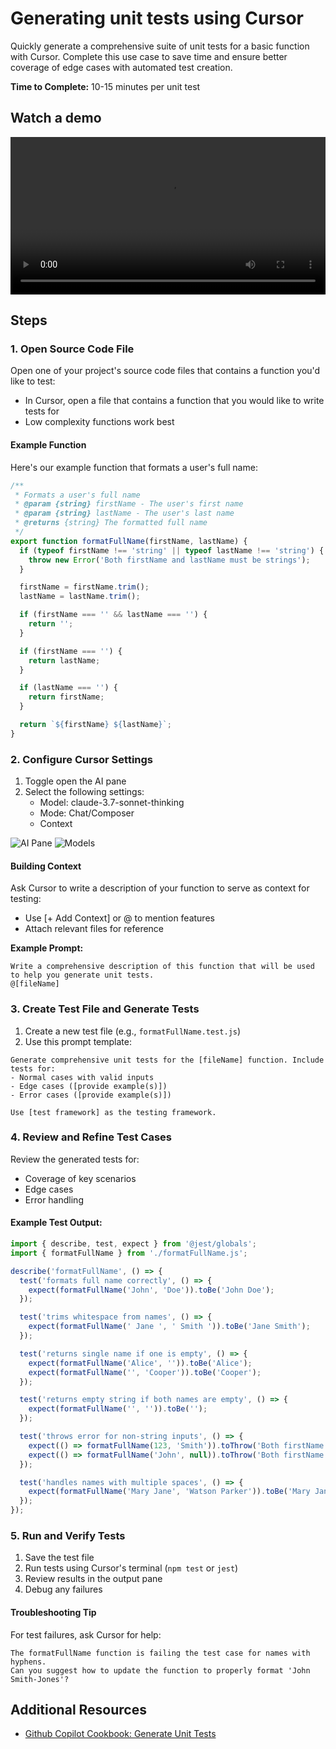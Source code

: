 # Generating unit tests using Cursor 
Quickly generate a comprehensive suite of unit tests for a basic function with Cursor. Complete this use case to save time and ensure better coverage of edge cases with automated test creation.

**Time to Complete:** 10-15 minutes per unit test


## Watch a demo

<video width="100%" controls>
  <source src="generate_unit_tests.mp4" type="video/mp4">
  Your browser does not support the video tag.
</video>

## Steps

### 1. Open Source Code File
Open one of your project's source code files that contains a function you'd like to test:
- In Cursor, open a file that contains a function that you would like to write tests for
- Low complexity functions work best

#### Example Function
Here's our example function that formats a user's full name:

```javascript
/**
 * Formats a user's full name
 * @param {string} firstName - The user's first name
 * @param {string} lastName - The user's last name
 * @returns {string} The formatted full name
 */
export function formatFullName(firstName, lastName) {
  if (typeof firstName !== 'string' || typeof lastName !== 'string') {
    throw new Error('Both firstName and lastName must be strings');
  }

  firstName = firstName.trim();
  lastName = lastName.trim();

  if (firstName === '' && lastName === '') {
    return '';
  }

  if (firstName === '') {
    return lastName;
  }

  if (lastName === '') {
    return firstName;
  }

  return `${firstName} ${lastName}`;
}
```

### 2. Configure Cursor Settings
1. Toggle open the AI pane
2. Select the following settings:
   - Model: claude-3.7-sonnet-thinking
   - Mode: Chat/Composer
   - Context

![AI Pane](AI%20Pane.png)
![Models](Models.png)

#### Building Context
Ask Cursor to write a description of your function to serve as context for testing:
- Use [+ Add Context] or @ to mention features
- Attach relevant files for reference

**Example Prompt:**
```
Write a comprehensive description of this function that will be used to help you generate unit tests.
@[fileName]
```

### 3. Create Test File and Generate Tests
1. Create a new test file (e.g., `formatFullName.test.js`)
2. Use this prompt template:
```
Generate comprehensive unit tests for the [fileName] function. Include tests for:
- Normal cases with valid inputs
- Edge cases ([provide example(s)])
- Error cases ([provide example(s)])

Use [test framework] as the testing framework.
```

### 4. Review and Refine Test Cases
Review the generated tests for:
- Coverage of key scenarios
- Edge cases
- Error handling

#### Example Test Output:
```javascript
import { describe, test, expect } from '@jest/globals';
import { formatFullName } from './formatFullName.js';

describe('formatFullName', () => {
  test('formats full name correctly', () => {
    expect(formatFullName('John', 'Doe')).toBe('John Doe');
  });

  test('trims whitespace from names', () => {
    expect(formatFullName(' Jane ', ' Smith ')).toBe('Jane Smith');
  });

  test('returns single name if one is empty', () => {
    expect(formatFullName('Alice', '')).toBe('Alice');
    expect(formatFullName('', 'Cooper')).toBe('Cooper');
  });

  test('returns empty string if both names are empty', () => {
    expect(formatFullName('', '')).toBe('');
  });

  test('throws error for non-string inputs', () => {
    expect(() => formatFullName(123, 'Smith')).toThrow('Both firstName and lastName must be strings');
    expect(() => formatFullName('John', null)).toThrow('Both firstName and lastName must be strings');
  });

  test('handles names with multiple spaces', () => {
    expect(formatFullName('Mary Jane', 'Watson Parker')).toBe('Mary Jane Watson Parker');
  });
});
```

### 5. Run and Verify Tests
1. Save the test file
2. Run tests using Cursor's terminal (`npm test` or `jest`)
3. Review results in the output pane
4. Debug any failures

#### Troubleshooting Tip
For test failures, ask Cursor for help:
```
The formatFullName function is failing the test case for names with hyphens. 
Can you suggest how to update the function to properly format 'John Smith-Jones'?
```

## Additional Resources
- [Github Copilot Cookbook: Generate Unit Tests]()